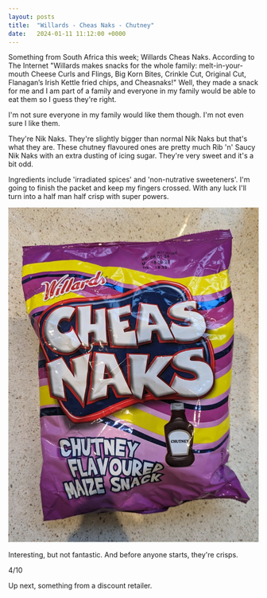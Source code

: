 ```yaml
---
layout: posts
title:  "Willards - Cheas Naks - Chutney"
date:   2024-01-11 11:12:00 +0000
---
```

Something from South Africa this week; Willards Cheas Naks. According to The Internet "Willards makes snacks for the whole family: melt-in-your-mouth Cheese Curls and Flings, Big Korn Bites, Crinkle Cut, Original Cut, Flanagan’s Irish Kettle fried chips, and Cheasnaks!" Well, they made a snack for me and I am part of a family and everyone in my family would be able to eat them so I guess they're right. 

I'm not sure everyone in my family would like them though. I'm not even sure I like them.

They're Nik Naks. They're slightly bigger than normal Nik Naks but that's what they are. These chutney flavoured ones are pretty much Rib 'n' Saucy Nik Naks with an extra dusting of icing sugar. They're very sweet and it's a bit odd.

Ingredients include 'irradiated spices' and 'non-nutrative sweeteners'. I'm going to finish the packet and keep my fingers crossed. With any luck I'll turn into a half man half crisp with super powers.

<img style="max-height:50vh" src="/assets/images/wcncf.jpg" alt="Willards - Cheas Naks - Chutney Crisp Packet"/>

Interesting, but not fantastic. And before anyone starts, they're crisps. 


4/10

Up next, something from a discount retailer.
